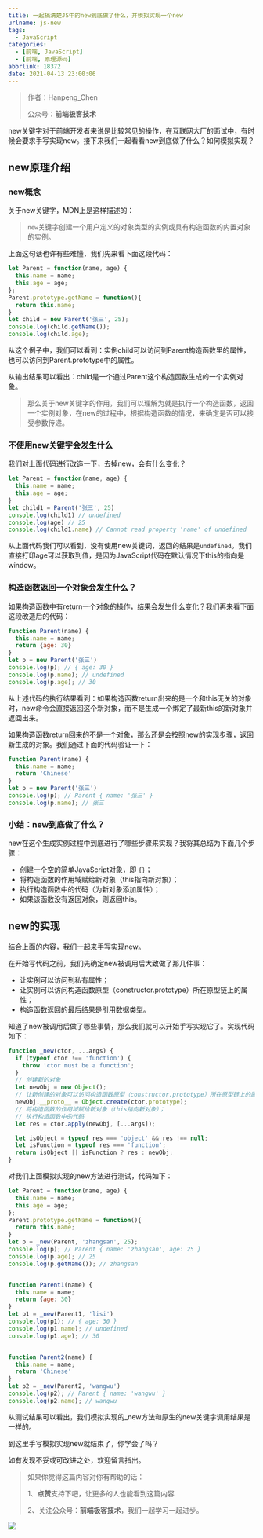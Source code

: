 ```yaml
---
title: 一起搞清楚JS中的new到底做了什么，并模拟实现一个new
urlname: js-new
tags:
  - JavaScript
categories:
  - [前端, JavaScript]
  - [前端, 原理源码]
abbrlink: 18372
date: 2021-04-13 23:00:06
---
```


> 作者：Hanpeng_Chen
>
> 公众号：**前端极客技术**

new关键字对于前端开发者来说是比较常见的操作，在互联网大厂的面试中，有时候会要求手写实现new。接下来我们一起看看new到底做了什么？如何模拟实现？

## new原理介绍

### new概念
关于new关键字，MDN上是这样描述的：

> `new`关键字创建一个用户定义的对象类型的实例或具有构造函数的内置对象的实例。

上面这句话也许有些难懂，我们先来看下面这段代码：

```js
let Parent = function(name, age) {
  this.name = name;
  this.age = age;
};
Parent.prototype.getName = function(){
  return this.name;
}
let child = new Parent('张三', 25);
console.log(child.getName());
console.log(child.age);
```

从这个例子中，我们可以看到：实例child可以访问到Parent构造函数里的属性，也可以访问到Parent.prototype中的属性。

从输出结果可以看出：child是一个通过Parent这个构造函数生成的一个实例对象。

> 那么关于new关键字的作用，我们可以理解为就是执行一个构造函数，返回一个实例对象，在new的过程中，根据构造函数的情况，来确定是否可以接受参数传递。


### 不使用new关键字会发生什么
我们对上面代码进行改造一下，去掉new，会有什么变化？

```js
let Parent = function(name, age) {
  this.name = name;
  this.age = age;
}
let child1 = Parent('张三', 25)
console.log(child1) // undefined
console.log(age) // 25
console.log(child1.name) // Cannot read property 'name' of undefined
```

从上面代码我们可以看到，没有使用new关键词，返回的结果是`undefined`。我们直接打印age可以获取到值，是因为JavaScript代码在默认情况下this的指向是window。


### 构造函数返回一个对象会发生什么？
如果构造函数中有return一个对象的操作，结果会发生什么变化？我们再来看下面这段改造后的代码：

```js
function Parent(name) {
  this.name = name;
  return {age: 30}
}
let p = new Parent('张三')
console.log(p); // { age: 30 }
console.log(p.name); // undefined
console.log(p.age); // 30
```

从上述代码的执行结果看到：如果构造函数return出来的是一个和this无关的对象时，new命令会直接返回这个新对象，而不是生成一个绑定了最新this的新对象并返回出来。

如果构造函数return回来的不是一个对象，那么还是会按照new的实现步骤，返回新生成的对象。我们通过下面的代码验证一下：
```js
function Parent(name) {
  this.name = name;
  return 'Chinese'
}
let p = new Parent('张三')
console.log(p); // Parent { name: '张三' }
console.log(p.name); // 张三
```

### 小结：new到底做了什么？
new在这个生成实例过程中到底进行了哪些步骤来实现？我将其总结为下面几个步骤：

- 创建一个空的简单JavaScript对象，即 `{}`；
- 将构造函数的作用域赋给新对象（this指向新对象）；
- 执行构造函数中的代码（为新对象添加属性）；
- 如果该函数没有返回对象，则返回this。



## new的实现
结合上面的内容，我们一起来手写实现new。

在开始写代码之前，我们先确定new被调用后大致做了那几件事：

- 让实例可以访问到私有属性；
- 让实例可以访问构造函数原型（constructor.prototype）所在原型链上的属性；
- 构造函数返回的最后结果是引用数据类型。

知道了new被调用后做了哪些事情，那么我们就可以开始手写实现它了。实现代码如下：

```js
function _new(ctor, ...args) {
  if (typeof ctor !== 'function') {
    throw 'ctor must be a function';
  }
  // 创建新的对象
  let newObj = new Object();
  // 让新创建的对象可以访问构造函数原型（constructor.prototype）所在原型链上的属性；
  newObj.__proto__ = Object.create(ctor.prototype);
  // 将构造函数的作用域赋给新对象（this指向新对象）；
  // 执行构造函数中的代码
  let res = ctor.apply(newObj, [...args]);

  let isObject = typeof res === 'object' && res !== null;
  let isFunction = typeof res === 'function';
  return isObject || isFunction ? res : newObj;
}
```

对我们上面模拟实现的new方法进行测试，代码如下：
```js
let Parent = function(name, age) {
  this.name = name;
  this.age = age;
};
Parent.prototype.getName = function(){
  return this.name;
}
let p = _new(Parent, 'zhangsan', 25);
console.log(p); // Parent { name: 'zhangsan', age: 25 }
console.log(p.age); // 25 
console.log(p.getName()); // zhangsan


function Parent1(name) {
  this.name = name;
  return {age: 30}
}
let p1 = _new(Parent1, 'lisi')
console.log(p1); // { age: 30 }
console.log(p1.name); // undefined
console.log(p1.age); // 30


function Parent2(name) {
  this.name = name;
  return 'Chinese'
}
let p2 = _new(Parent2, 'wangwu')
console.log(p2); // Parent { name: 'wangwu' }
console.log(p2.name); // wangwu
```

从测试结果可以看出，我们模拟实现的_new方法和原生的new关键字调用结果是一样的。

到这里手写模拟实现new就结束了，你学会了吗？

如有发现不妥或可改进之处，欢迎留言指出。


> 如果你觉得这篇内容对你有帮助的话：
>
> 1、**点赞**支持下吧，让更多的人也能看到这篇内容
>
> 2、关注公众号：**前端极客技术**，我们一起学习一起进步。


![](https://pub-9effe6ef78a64cfc92922e0f4e06f7dd.r2.dev/blog-images/%E5%89%8D%E7%AB%AF%E6%9E%81%E5%AE%A2%E6%8A%80%E6%9C%AF%E4%BA%8C%E7%BB%B4%E7%A0%81.png)